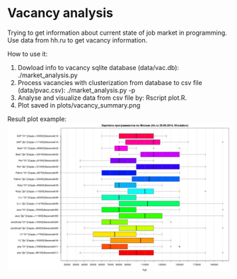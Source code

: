 Vacancy analysis
================
Trying to get information about current state of job market in programming.
Use data from hh.ru to get vacancy information. 

How to use it:
1. Dowload info to vacancy sqlite database (data/vac.db): ./market_analysis.py 
2. Process vacancies with clusterization from database to csv file (data/pvac.csv): ./market_analysis.py -p
3. Analyse and visualize data from csv file by: Rscript plot.R. 
4. Plot saved in plots/vacancy_summary.png

Result plot example:
![Alt text](plots/vacancy_summary.png?raw=true "Result plot example")

